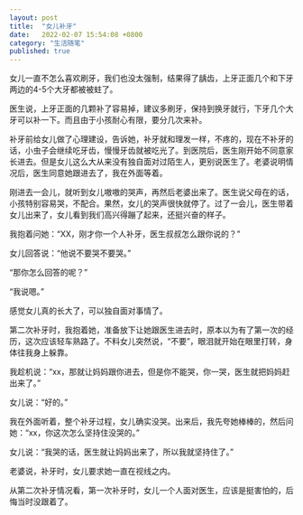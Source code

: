 ```yaml
---
layout: post
title:  "女儿补牙"
date:   2022-02-07 15:54:08 +0800
category: "生活随笔"
published: true
---
```


女儿一直不怎么喜欢刷牙，我们也没太强制，结果得了龋齿，上牙正面几个和下牙两边的4-5个大牙都被被蛀了。

医生说，上牙正面的几颗补了容易掉，建议多刷牙，保持到换牙就行，下牙几个大牙可以补一下。而且由于小孩耐心有限，要分几次来补。

补牙前给女儿做了心理建设，告诉她，补牙就和理发一样，不疼的，现在不补牙的话，小虫子会继续吃牙齿，慢慢牙齿就被吃光了。到医院后，医生刚开始不同意家长进去。但是女儿这么大从来没有独自面对过陌生人，更别说医生了。老婆说明情况后，医生同意她跟进去了，我在外面等着。

刚进去一会儿，就听到女儿嗷嗷的哭声，再然后老婆出来了。医生说父母在的话，小孩特别容易哭，不配合。果然，女儿的哭声很快就停了。过了一会儿，医生带着女儿出来了，女儿看到我们高兴得蹦了起来，还挺兴奋的样子。

我抱着问她：“XX，刚才你一个人补牙，医生叔叔怎么跟你说的？”

女儿回答说：“他说不要哭不要哭。”

“那你怎么回答的呢？”

“我说嗯。”

感觉女儿真的长大了，可以独自面对事情了。

第二次补牙时，我抱着她，准备放下让她跟医生进去时，原本以为有了第一次的经历，这次应该轻车熟路了。不料女儿突然说，“不要”，眼泪就开始在眼里打转，身体往我身上躲靠。

我趁机说：“xx，那就让妈妈跟你进去，但是你不能哭，你一哭，医生就把妈妈赶出来了。”

女儿说：“好的。”

我在外面听着，整个补牙过程，女儿确实没哭。出来后，我先夸她棒棒的，然后问她：“xx，你这次怎么坚持住没哭的。”

女儿说：“我哭的话，医生就让妈妈出来了，所以我就坚持住了。”

老婆说，补牙时，女儿要求她一直在视线之内。

从第二次补牙情况看，第一次补牙时，女儿一个人面对医生，应该是挺害怕的，后悔当时没跟着了。

